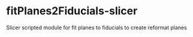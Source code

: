 # fitPlanes2Fiducials-slicer
Slicer scripted module for fit planes to fiducials to create reformat planes
